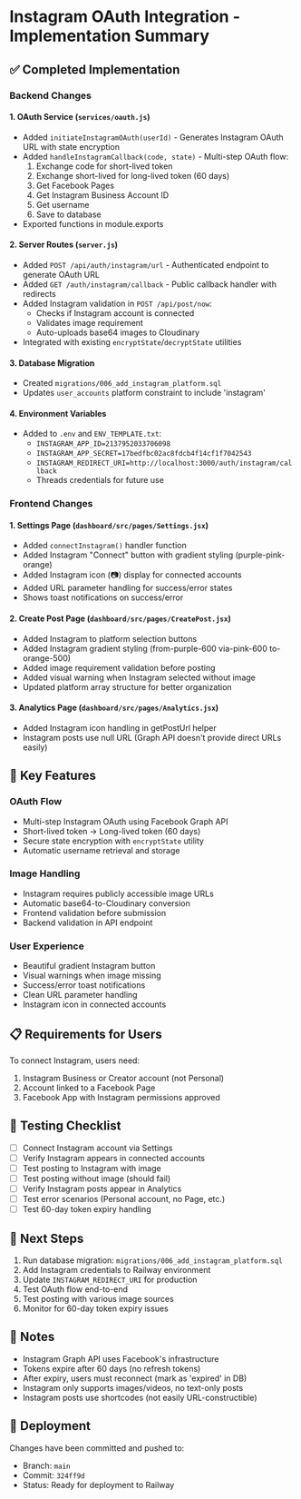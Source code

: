 # Instagram OAuth Integration - Implementation Summary

## ✅ Completed Implementation

### Backend Changes

#### 1. OAuth Service (`services/oauth.js`)
- Added `initiateInstagramOAuth(userId)` - Generates Instagram OAuth URL with state encryption
- Added `handleInstagramCallback(code, state)` - Multi-step OAuth flow:
  1. Exchange code for short-lived token
  2. Exchange short-lived for long-lived token (60 days)
  3. Get Facebook Pages
  4. Get Instagram Business Account ID
  5. Get username
  6. Save to database
- Exported functions in module.exports

#### 2. Server Routes (`server.js`)
- Added `POST /api/auth/instagram/url` - Authenticated endpoint to generate OAuth URL
- Added `GET /auth/instagram/callback` - Public callback handler with redirects
- Added Instagram validation in `POST /api/post/now`:
  - Checks if Instagram account is connected
  - Validates image requirement
  - Auto-uploads base64 images to Cloudinary
- Integrated with existing `encryptState`/`decryptState` utilities

#### 3. Database Migration
- Created `migrations/006_add_instagram_platform.sql`
- Updates `user_accounts` platform constraint to include 'instagram'

#### 4. Environment Variables
- Added to `.env` and `ENV_TEMPLATE.txt`:
  - `INSTAGRAM_APP_ID=2137952033706098`
  - `INSTAGRAM_APP_SECRET=17bedfbc02ac8fdcb4f14cf1f7042543`
  - `INSTAGRAM_REDIRECT_URI=http://localhost:3000/auth/instagram/callback`
  - Threads credentials for future use

### Frontend Changes

#### 1. Settings Page (`dashboard/src/pages/Settings.jsx`)
- Added `connectInstagram()` handler function
- Added Instagram "Connect" button with gradient styling (purple-pink-orange)
- Added Instagram icon (📷) display for connected accounts
- Added URL parameter handling for success/error states
- Shows toast notifications on success/error

#### 2. Create Post Page (`dashboard/src/pages/CreatePost.jsx`)
- Added Instagram to platform selection buttons
- Added Instagram gradient styling (from-purple-600 via-pink-600 to-orange-500)
- Added image requirement validation before posting
- Added visual warning when Instagram selected without image
- Updated platform array structure for better organization

#### 3. Analytics Page (`dashboard/src/pages/Analytics.jsx`)
- Added Instagram icon handling in getPostUrl helper
- Instagram posts use null URL (Graph API doesn't provide direct URLs easily)

## 🔑 Key Features

### OAuth Flow
- Multi-step Instagram OAuth using Facebook Graph API
- Short-lived token → Long-lived token (60 days)
- Secure state encryption with `encryptState` utility
- Automatic username retrieval and storage

### Image Handling
- Instagram requires publicly accessible image URLs
- Automatic base64-to-Cloudinary conversion
- Frontend validation before submission
- Backend validation in API endpoint

### User Experience
- Beautiful gradient Instagram button
- Visual warnings when image missing
- Success/error toast notifications
- Clean URL parameter handling
- Instagram icon in connected accounts

## 📋 Requirements for Users

To connect Instagram, users need:
1. Instagram Business or Creator account (not Personal)
2. Account linked to a Facebook Page
3. Facebook App with Instagram permissions approved

## 🧪 Testing Checklist

- [ ] Connect Instagram account via Settings
- [ ] Verify Instagram appears in connected accounts
- [ ] Test posting to Instagram with image
- [ ] Test posting without image (should fail)
- [ ] Verify Instagram posts appear in Analytics
- [ ] Test error scenarios (Personal account, no Page, etc.)
- [ ] Test 60-day token expiry handling

## 🔄 Next Steps

1. Run database migration: `migrations/006_add_instagram_platform.sql`
2. Add Instagram credentials to Railway environment
3. Update `INSTAGRAM_REDIRECT_URI` for production
4. Test OAuth flow end-to-end
5. Test posting with various image sources
6. Monitor for 60-day token expiry issues

## 📝 Notes

- Instagram Graph API uses Facebook's infrastructure
- Tokens expire after 60 days (no refresh tokens)
- After expiry, users must reconnect (mark as 'expired' in DB)
- Instagram only supports images/videos, no text-only posts
- Instagram posts use shortcodes (not easily URL-constructible)

## 🚀 Deployment

Changes have been committed and pushed to:
- Branch: `main`
- Commit: `324ff9d`
- Status: Ready for deployment to Railway

